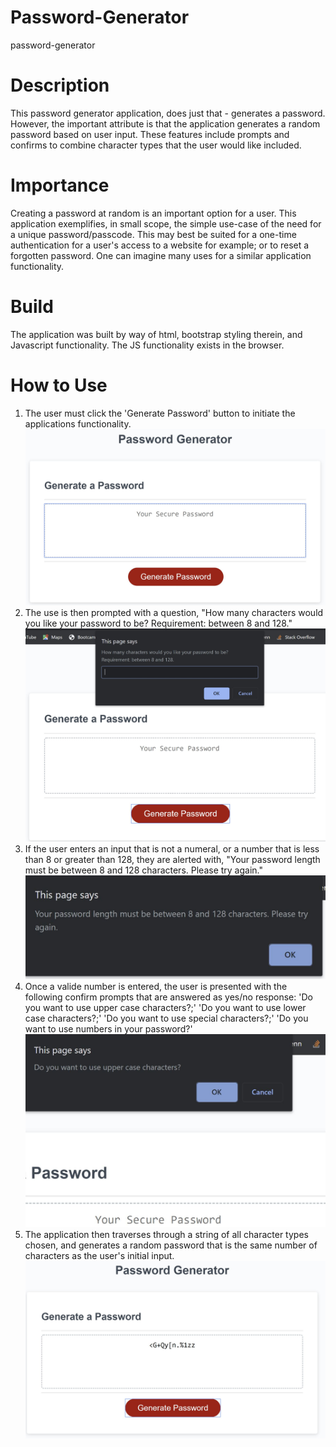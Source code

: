 # Password-Generator
password-generator

# Description
This password generator application, does just that - generates a password. However, the important attribute is that the application generates a random password based on user input. These features include prompts and confirms to combine character types that the user would like included. 

# Importance
Creating a password at random is an important option for a user. This application exemplifies, in small scope, the simple use-case of the need for a unique password/passcode. This may best be suited for a one-time authentication for a user's access to a website for example; or to reset a forgotten password. One can imagine many uses for a similar application functionality.

# Build
The application was built by way of html, bootstrap styling therein, and Javascript functionality. The JS functionality exists in the browser.

# How to Use
1. The user must click the 'Generate Password' button to initiate the applications functionality.
![app](https://github.com/jasonstevens13/password-generator/blob/master/img1.JPG)
2. The use is then prompted with a question, "How many characters would you like your password to be? Requirement: between 8 and 128." 
![charNumPrompt](https://github.com/jasonstevens13/password-generator/blob/master/img2.JPG)
3. If the user enters an input that is not a numeral, or a number that is less than 8 or greater than 128, they are alerted with, "Your password length must be between 8 and 128 characters. Please try again."
![alert](https://github.com/jasonstevens13/password-generator/blob/master/img3.JPG)
4. Once a valide number is entered, the user is presented with the following confirm prompts that are answered as yes/no response: 'Do you want to use upper case characters?;' 'Do you want to use lower case characters?;' 'Do you want to use special characters?;' 'Do you want to use numbers in your password?'
![confirmExample](https://github.com/jasonstevens13/password-generator/blob/master/img4.JPG)
5. The application then traverses through a string of all character types chosen, and generates a random password that is the same number of characters as the user's initial input.
![result](https://github.com/jasonstevens13/password-generator/blob/master/img5.JPG)